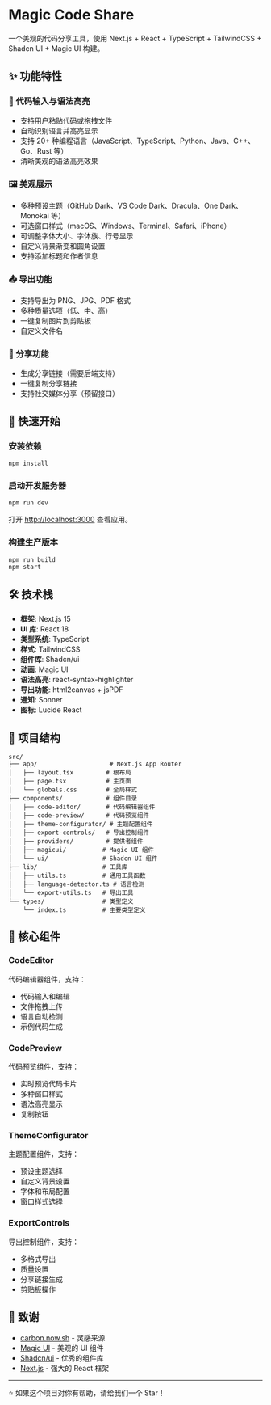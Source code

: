 # Magic Code Share

一个美观的代码分享工具，使用 Next.js + React + TypeScript + TailwindCSS + Shadcn UI + Magic UI 构建。

## ✨ 功能特性

### 🎨 代码输入与语法高亮

- 支持用户粘贴代码或拖拽文件
- 自动识别语言并高亮显示
- 支持 20+ 种编程语言（JavaScript、TypeScript、Python、Java、C++、Go、Rust 等）
- 清晰美观的语法高亮效果

### 🖼️ 美观展示

- 多种预设主题（GitHub Dark、VS Code Dark、Dracula、One Dark、Monokai 等）
- 可选窗口样式（macOS、Windows、Terminal、Safari、iPhone）
- 可调整字体大小、字体族、行号显示
- 自定义背景渐变和圆角设置
- 支持添加标题和作者信息

### 📤 导出功能

- 支持导出为 PNG、JPG、PDF 格式
- 多种质量选项（低、中、高）
- 一键复制图片到剪贴板
- 自定义文件名

### 🔗 分享功能

- 生成分享链接（需要后端支持）
- 一键复制分享链接
- 支持社交媒体分享（预留接口）

## 🚀 快速开始

### 安装依赖

```bash
npm install
```

### 启动开发服务器

```bash
npm run dev
```

打开 [http://localhost:3000](http://localhost:3000) 查看应用。

### 构建生产版本

```bash
npm run build
npm start
```

## 🛠️ 技术栈

- **框架**: Next.js 15
- **UI 库**: React 18
- **类型系统**: TypeScript
- **样式**: TailwindCSS
- **组件库**: Shadcn/ui
- **动画**: Magic UI
- **语法高亮**: react-syntax-highlighter
- **导出功能**: html2canvas + jsPDF
- **通知**: Sonner
- **图标**: Lucide React

## 📁 项目结构

```
src/
├── app/                    # Next.js App Router
│   ├── layout.tsx         # 根布局
│   ├── page.tsx           # 主页面
│   └── globals.css        # 全局样式
├── components/            # 组件目录
│   ├── code-editor/       # 代码编辑器组件
│   ├── code-preview/      # 代码预览组件
│   ├── theme-configurator/ # 主题配置组件
│   ├── export-controls/   # 导出控制组件
│   ├── providers/         # 提供者组件
│   ├── magicui/          # Magic UI 组件
│   └── ui/               # Shadcn UI 组件
├── lib/                  # 工具库
│   ├── utils.ts          # 通用工具函数
│   ├── language-detector.ts # 语言检测
│   └── export-utils.ts   # 导出工具
└── types/                # 类型定义
    └── index.ts          # 主要类型定义
```

## 🎯 核心组件

### CodeEditor

代码编辑器组件，支持：

- 代码输入和编辑
- 文件拖拽上传
- 语言自动检测
- 示例代码生成

### CodePreview

代码预览组件，支持：

- 实时预览代码卡片
- 多种窗口样式
- 语法高亮显示
- 复制按钮

### ThemeConfigurator

主题配置组件，支持：

- 预设主题选择
- 自定义背景设置
- 字体和布局配置
- 窗口样式选择

### ExportControls

导出控制组件，支持：

- 多格式导出
- 质量设置
- 分享链接生成
- 剪贴板操作

## 🙏 致谢

- [carbon.now.sh](https://carbon.now.sh) - 灵感来源
- [Magic UI](https://magicui.design) - 美观的 UI 组件
- [Shadcn/ui](https://ui.shadcn.com) - 优秀的组件库
- [Next.js](https://nextjs.org) - 强大的 React 框架

---

⭐ 如果这个项目对你有帮助，请给我们一个 Star！
